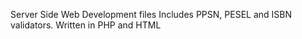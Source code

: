 Server Side Web Development files
Includes PPSN, PESEL and ISBN validators.
Written in PHP and HTML
